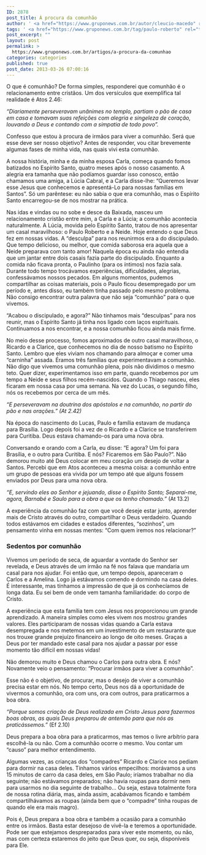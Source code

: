 ```yaml
---
ID: 2878
post_title: À procura da comunhão
author: ' <a href="https://www.gruponews.com.br/autor/cleucio-macedo" rel="tag">Cléucio Macedo</a>'
tags: ' <a href="https://www.gruponews.com.br/tag/paulo-roberto" rel="tag">paulo roberto</a>, <a href="https://www.gruponews.com.br/tag/quais" rel="tag">quais</a>'
post_excerpt: ""
layout: post
permalink: >
  https://www.gruponews.com.br/artigos/a-procura-da-comunhao
categories: categories
published: true
post_date: 2013-03-26 07:00:16
---
```

O que é comunhão? De forma simples, responderei que comunhão é o relacionamento entre cristãos. Um dos versículos que exemplifica tal realidade é Atos 2.46:

<i>“Diariamente perseveravam unânimes no templo, partiam o pão de casa em casa e tomavam suas refeições com alegria e singeleza de coração, louvando a Deus e contando com a simpatia de todo povo”. </i>

Confesso que estou à procura de irmãos para viver a comunhão. Será que esse deve ser nosso objetivo? Antes de responder, vou citar brevemente algumas fases de minha vida, nas quais vivi esta comunhão.

A nossa história, minha e da minha esposa Carla, começa quando fomos batizados no Espírito Santo, quatro meses após o nosso casamento. A alegria era tamanha que não podíamos guardar isso conosco, então chamamos uma amiga, a Lúcia Cabral, e a Carla disse-lhe: “Queremos levar esse Jesus que conhecemos e apresentá-Lo para nossas famílias em Santos”. Só um parêntese: eu não sabia o que era comunhão, mas o Espírito Santo encarregou-se de nos mostrar na prática.

Nas idas e vindas ou no sobe e desce da Baixada, nasceu um relacionamento cristão entre mim, a Carla e a Lúcia; a comunhão acontecia naturalmente. A Lúcia, movida pelo Espírito Santo, tratou de nos apresentar um casal maravilhoso: o Paulo Roberto e a Neide. Hoje entendo o que Deus fez em nossas vidas. A “desculpa” para nos reunirmos era a do discipulado. Que tempo delicioso, ou melhor, que comida saborosa era aquela que a Neide preparava com tanto amor! Naquela época eu ainda não entendia que um jantar entre dois casais fazia parte do discipulado. Enquanto a comida não ficava pronta, o Paulinho (para os íntimos) nos fazia sala. Durante todo tempo trocávamos experiências, dificuldades, alegrias, confessávamos nossos pecados. Em alguns momentos, pudemos compartilhar as coisas materiais, pois o Paulo ficou desempregado por um período e, antes disso, eu também tinha passado pelo mesmo problema. Não consigo encontrar outra palavra que não seja “comunhão” para o que vivemos.

“Acabou o discipulado, e agora?” Não tínhamos mais “desculpas” para nos reunir, mas o Espírito Santo já tinha nos ligado com laços espirituais. Continuamos a nos encontrar, e a nossa comunhão ficou ainda mais firme.

No meio desse processo, fomos aproximados de outro casal maravilhoso, o Ricardo e a Clarice, que conhecemos no dia de nosso batismo no Espírito Santo. Lembro que eles viviam nos chamando para almoçar e comer uma “carninha” assada. Éramos três famílias que experimentavam a comunhão. Não digo que vivemos uma comunhão plena, pois não dividimos o mesmo teto. Quer dizer, experimentamos isso em parte, quando recebemos por um tempo a Neide e seus filhos recém-nascidos. Quando o Thiago nasceu, eles ficaram em nossa casa por uma semana. Na vez do Lucas, o segundo filho, nós os recebemos por cerca de um mês.

<i>“E perseveravam na doutrina dos apóstolos e na comunhão, no partir do pão e nas orações.” (At 2.42)</i>

Na época do nascimento do Lucas, Paulo e família estavam de mudança para Brasília. Logo depois foi a vez de o Ricardo e a Clarice se transferirem para Curitiba. Deus estava chamando-os para uma nova obra.

Conversando e orando com a Carla, eu disse: “E agora? Um foi para Brasília, e o outro para Curitiba. E nós? Ficaremos em São Paulo?”. Não demorou muito até Deus colocar em meu coração um desejo de voltar a Santos. Percebi que em Atos aconteceu a mesma coisa: a comunhão entre um grupo de pessoas era vivida por um tempo até que alguns fossem enviados por Deus para uma nova obra.

<i>“E, servindo eles ao Senhor e jejuando, disse o Espírito Santo; Separai-me, agora, Barnabé e Saulo para a obra a que os tenho chamado.”</i> (At 13.2)

A experiência da comunhão faz com que você deseje estar junto, aprender mais de Cristo através do outro, compartilhar o Deus verdadeiro. Quando todos estávamos em cidades e estados diferentes, “sozinhos”, um pensamento vinha em nossas mentes: “Com quem iremos nos relacionar?”
<h3>Sedentos por comunhão</h3>
Vivemos um período de seca, de aguardar a vontade do Senhor ser revelada, e Deus através de um irmão na fé nos falava que mandaria um casal para nos ajudar. Foi então que, um tempo depois, apareceram o Carlos e a Amelina. Logo já estávamos comendo e dormindo na casa deles. É interessante, mas tínhamos a impressão de que já os conhecíamos de longa data. Eu sei bem de onde vem tamanha familiaridade: do corpo de Cristo.

A experiência que esta família tem com Jesus nos proporcionou um grande aprendizado. A maneira simples como eles vivem nos mostrou grandes valores. Eles participaram de nossas vidas quando a Carla estava desempregada e nos metemos em um investimento de um restaurante que nos trouxe grande prejuízo financeiro ao longo de oito meses. Graças a Deus por ter mandado este casal para nos ajudar a passar por esse momento tão difícil em nossas vidas!

Não demorou muito e Deus chamou o Carlos para outra obra. E nós? Novamente veio o pensamento: “Procurar irmãos para viver a comunhão”.

Esse não é o objetivo, de procurar, mas o desejo de viver a comunhão precisa estar em nós. No tempo certo, Deus nos dá a oportunidade de vivermos a comunhão, ora com uns, ora com outros, para praticarmos a boa obra.

<i>“Porque somos criação de Deus realizada em Cristo Jesus para fazermos boas obras, as quais Deus preparou de antemão para que nós as praticássemos.”</i> (Ef 2.10)

Deus prepara a boa obra para a praticarmos, mas temos o livre arbítrio para escolhê-la ou não. Com a comunhão ocorre o mesmo. Vou contar um “causo” para melhor entendimento.

Algumas vezes, as crianças dos “compadres” Ricardo e Clarice nos pediam para dormir na casa deles. Tínhamos vários empecilhos: morávamos a uns 15 minutos de carro da casa deles, em São Paulo; iríamos trabalhar no dia seguinte; não estávamos preparados; não havia roupas para dormir nem para usarmos no dia seguinte de trabalho... Ou seja, estava totalmente fora de nossa rotina diária, mas, ainda assim, acabávamos ficando e também compartilhávamos as roupas (ainda bem que o “compadre” tinha roupas de quando ele era mais magro).

Pois é, Deus prepara a boa obra e também a ocasião para a comunhão entre os irmãos. Basta estar desejoso de vivê-la e teremos a oportunidade. Pode ser que estejamos despreparados para viver este momento, ou não, mas com certeza estaremos do jeito que Deus quer, ou seja, disponíveis para Ele.